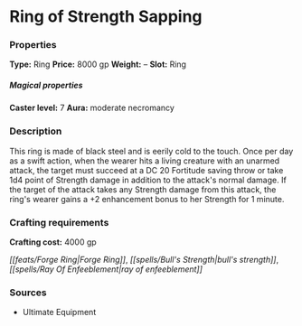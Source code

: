 ﻿---
Title: "Ring of Strength Sapping"
Type: "Ring"
Price: "8000 gp"
Weight: "–"
Slot: "Ring"
Caster level: "7"
Aura: "moderate necromancy"
Description: |
  "This ring is made of black steel and is eerily cold to the touch. Once per day as a swift action, when the wearer hits a living creature with an unarmed attack, the target must succeed at a DC 20 Fortitude saving throw or take 1d4 point of Strength damage in addition to the attack's normal damage. If the target of the attack takes any Strength damage from this attack, the ring's wearer gains a +2 enhancement bonus to her Strength for 1 minute."
Crafting cost: "4000 gp"
Sources: "['Ultimate Equipment']"
---

# Ring of Strength Sapping

### Properties

**Type:** Ring **Price:** 8000 gp **Weight:** – **Slot:** Ring

##### Magical properties

**Caster level:** 7 **Aura:** moderate necromancy

### Description

This ring is made of black steel and is eerily cold to the touch. Once per day as a swift action, when the wearer hits a living creature with an unarmed attack, the target must succeed at a DC 20 Fortitude saving throw or take 1d4 point of Strength damage in addition to the attack's normal damage. If the target of the attack takes any Strength damage from this attack, the ring's wearer gains a +2 enhancement bonus to her Strength for 1 minute.

### Crafting requirements

**Crafting cost:** 4000 gp

_[[feats/Forge Ring|Forge Ring]]_, _[[spells/Bull's Strength|bull's strength]]_, _[[spells/Ray Of Enfeeblement|ray of enfeeblement]]_

### Sources

* Ultimate Equipment
